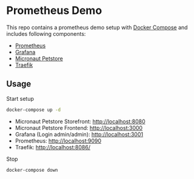 # Prometheus Demo

This repo contains a prometheus demo setup with [Docker Compose](https://docs.docker.com/compose/) and includes following components:

* [Prometheus](https://prometheus.io)
* [Grafana](https://grafana.com)
* [Micronaut Petstore](https://github.com/micronaut-projects/micronaut-examples)
* [Traefik](https://traefik.io)

## Usage

Start setup

```bash
docker-compose up -d
```

* Micronaut Petstore Storefront: <http://localhost:8080>
* Micronaut Petstore Frontend: <http://localhost:3000>
* Grafana (Login admin/admin): <http://localhost:3001>
* Prometheus: <http://localhost:9090>
* Traefik: <http://localhost:8086/>

Stop

```bash
docker-compose down
```
